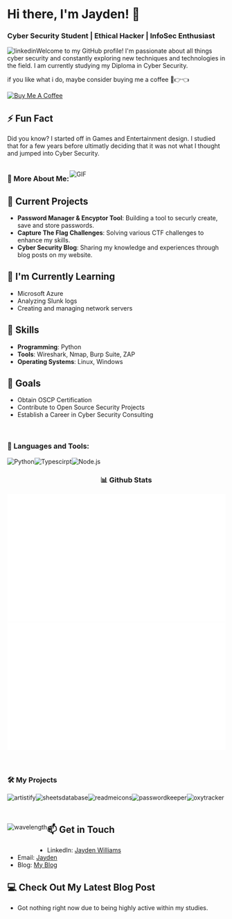 # Hi there, I'm Jayden! 👋

### Cyber Security Student | Ethical Hacker | InfoSec Enthusiast

<a href='https://www.linkedin.com/in/jayden-ty-williams/'><img align='left' alt="linkedin" src="https://img.shields.io/badge/LinkedIn-0077B5?style=for-the-badge&logo=linkedin&logoColor=white"/></a>

Welcome to my GitHub profile! I'm passionate about all things cyber security and constantly exploring new techniques and technologies in the field.
I am currently studying my Diploma in Cyber Security.

if you like what i do, maybe consider buying me a coffee 🥺👉👈

<a href="https://buymeacoffee.com/epiloxgamih" target="_blank"><img src="https://cdn.buymeacoffee.com/buttons/v2/default-red.png" alt="Buy Me A Coffee" width="150" ></a>

## ⚡ Fun Fact
Did you know? I started off in Games and Entertainment design. I studied that for a few years before ultimatly deciding that it was not what I thought and jumped into Cyber Security.
<br/>
<br/>

<img align="right" alt="GIF" src="https://raw.githubusercontent.com/rahul-jha98/rahul-jha98/main/techstack.gif" width="360px"/>
  
### 🧐 More About Me:

## 🔭 Current Projects
- **Password Manager & Encyptor Tool**: Building a tool to securly create, save and store passwords.
- **Capture The Flag Challenges**: Solving various CTF challenges to enhance my skills.
- **Cyber Security Blog**: Sharing my knowledge and experiences through blog posts on my website.

## 🌱 I'm Currently Learning
- Microsoft Azure
- Analyzing Slunk logs
- Creating and managing network servers

## 💼 Skills
- **Programming**: Python
- **Tools**: Wireshark, Nmap, Burp Suite, ZAP
- **Operating Systems**: Linux, Windows

## 🚀 Goals
- Obtain OSCP Certification
- Contribute to Open Source Security Projects
- Establish a Career in Cyber Security Consulting

<br>

### 🔨 Languages and Tools:
<a href="https://www.python.org" target="_blank"><img align="left" alt="Python" height ="42px" src="https://raw.githubusercontent.com/rahul-jha98/github_readme_icons/main/language_and_tools/square/python/python.svg"></a>
<a href="https://www.typescriptlang.org/" target="_blank"><img align="left" alt="Typescirpt" height ="42px" src="https://raw.githubusercontent.com/rahul-jha98/github_readme_icons/main/language_and_tools/square/typescript/typescript.svg"></a>
<a href="https://nodejs.org" target="_blank"><img align="left" alt="Node.js" height ="42px" src="https://raw.githubusercontent.com/rahul-jha98/github_readme_icons/main/language_and_tools/square/node/node.svg"></a>
<br>


### 📊 Github Stats
<a href='https://github.com/rahul-jha98/github-stats-transparent'>
  
![Stats Overview](https://raw.githubusercontent.com/rahul-jha98/github-stats-transparent/output/generated/overview.svg)
![Most Used Languages](https://raw.githubusercontent.com/rahul-jha98/github-stats-transparent/output/generated/languages.svg)

</a>

<br>

### 🛠️ My Projects
<a href="https://github.com/rahul-jha98/Artistify.ai" target="_blank"> <img alt="artistify" src="./projects/artistify.svg" height="68" align="left"> </a>
<a href="https://github.com/rahul-jha98/sheets-database" target="_blank"> <img alt="sheetsdatabase" src="./projects/sheetsdatabase.svg"  height="68" align="left"> </a>
<a href="https://github.com/rahul-jha98/README_icons" target="_blank"> <img alt="readmeicons" src="./projects/readmeicons.svg" height="68" align="left"> </a>
<a href="https://github.com/rahul-jha98/PasswordKeeper" target="_blank"> <img alt="passwordkeeper" src="./projects/passwordkeeper.svg" height="68" align="left"> </a>
<a href="https://github.com/rahul-jha98/PasswordKeeper" target="_blank"> <img alt="oxytracker" src="./projects/oxytracker.svg" height="68" align="left"> </a>
<a href="https://github.com/rahul-jha98/PasswordKeeper" target="_blank"> <img alt="wavelength" src="./projects/wavelength.svg" height="68" align="left"> </a>

## 📫 Get in Touch
- LinkedIn: [Jayden Williams](https://www.linkedin.com/in/yourprofile)
- Email: [Jayden](jayden@jaydenwilliams.xyz)
- Blog: [My Blog](https://jaydenwilliams.xyz)

## 💻 Check Out My Latest Blog Post
- Got nothing right now due to being highly active within my studies.
